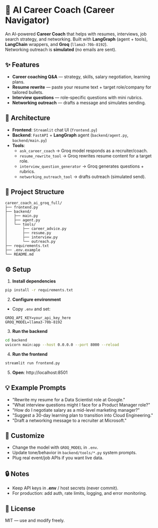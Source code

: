 
# 🚀 AI Career Coach (Career Navigator)

An AI-powered **Career Coach** that helps with resumes, interviews, job search strategy, and networking.
Built with **LangGraph** (agent + tools), **LangChain** wrappers, and **Groq** (`llama3-70b-8192`).  
Networking outreach is **simulated** (no emails are sent).

## ✨ Features
- **Career coaching Q&A** — strategy, skills, salary negotiation, learning plans.
- **Resume rewrite** — paste your resume text + target role/company for tailored bullets.
- **Interview questions** — role-specific questions with mini rubrics.
- **Networking outreach** — drafts a message and simulates sending.

## 🧱 Architecture
- **Frontend**: `Streamlit` chat UI (`frontend.py`)
- **Backend**: `FastAPI` + **LangGraph** agent (`backend/agent.py`, `backend/main.py`)
- **Tools**:
  - `ask_career_coach` → Groq model responds as a recruiter/coach.
  - `resume_rewrite_tool` → Groq rewrites resume content for a target role.
  - `interview_question_generator` → Groq generates questions + rubrics.
  - `networking_outreach_tool` → drafts outreach (simulated send).

## 📂 Project Structure
```
career_coach_ai_groq_full/
├── frontend.py
├── backend/
│   ├── main.py
│   ├── agent.py
│   └── tools/
│       ├── career_advice.py
│       ├── resume.py
│       ├── interview.py
│       └── outreach.py
├── requirements.txt
├── .env.example
└── README.md
```

## ⚙️ Setup

1. **Install dependencies**
```bash
pip install -r requirements.txt
```

2. **Configure environment**
- Copy `.env` and set:
```
GROQ_API_KEY=your_api_key_here
GROQ_MODEL=llama3-70b-8192
```

3. **Run the backend**
```bash
cd backend
uvicorn main:app --host 0.0.0.0 --port 8000 --reload
```

4. **Run the frontend**
```bash
streamlit run frontend.py
```

5. **Open**: http://localhost:8501

## 💡 Example Prompts
- "Rewrite my resume for a Data Scientist role at Google."
- "What interview questions might I face for a Product Manager role?"
- "How do I negotiate salary as a mid-level marketing manager?"
- "Suggest a 30-day learning plan to transition into Cloud Engineering."
- "Draft a networking message to a recruiter at Microsoft."

## 🔁 Customize
- Change the model with `GROQ_MODEL` in `.env`.
- Update tone/behavior in `backend/tools/*.py` system prompts.
- Plug real event/job APIs if you want live data.

## 🔒 Notes
- Keep API keys in **.env** / host secrets (never commit).
- For production: add auth, rate limits, logging, and error monitoring.

## 📜 License
MIT — use and modify freely.
